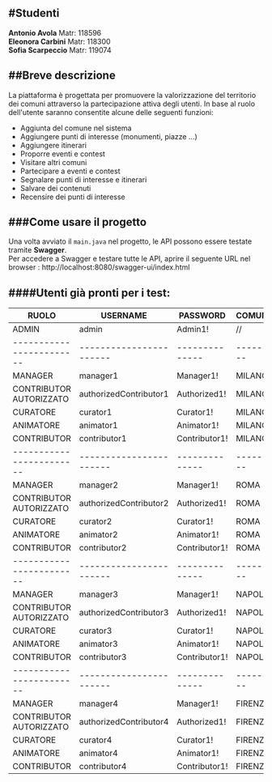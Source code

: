 #Studenti
---------------------------------------------------------
**Antonio Avola**     Matr: 118596 <br>
**Eleonora Carbini**  Matr: 118300 <br>
**Sofia Scarpeccio**  Matr: 119074 <br>

##Breve descrizione
---------------------------------------------------------
La piattaforma è progettata per promuovere la valorizzazione del territorio dei comuni attraverso la partecipazione attiva degli utenti.
In base al ruolo dell'utente saranno consentite alcune delle seguenti funzioni: 
- Aggiunta del comune nel sistema
- Aggiungere punti di interesse (monumenti, piazze ...)
- Aggiungere itinerari 
- Proporre eventi e contest
- Visitare altri comuni
- Partecipare a eventi e contest
- Segnalare punti di interesse e itinerari 
- Salvare dei contenuti
- Recensire dei punti di interesse

###Come usare il progetto
---------------------------------------------------------
Una volta avviato il `main.java` nel progetto,  le API possono essere testate tramite **Swagger**. <br>
Per accedere a Swagger e testare tutte le API, aprire il seguente URL nel browser :  http://localhost:8080/swagger-ui/index.html 

####Utenti già pronti per i test:
--------------------------------------------------------------------------
| RUOLO                  | USERNAME              | PASSWORD     | COMUNE  |
|------------------------|-----------------------|--------------|---------|
| ADMIN                  | admin                 | Admin1!      |    //   |
|------------------------|-----------------------|--------------|---------|
| MANAGER                | manager1              | Manager1!    | MILANO  |
| CONTRIBUTOR AUTORIZZATO| authorizedContributor1| Authorized1! | MILANO  |
| CURATORE               | curator1              | Curator1!    | MILANO  |
| ANIMATORE              | animator1             | Animator1!   | MILANO  |
| CONTRIBUTOR            | contributor1          | Contributor1!| MILANO  |
|------------------------|-----------------------|--------------|---------|
| MANAGER                | manager2              | Manager1!    | ROMA    |
| CONTRIBUTOR AUTORIZZATO| authorizedContributor2| Authorized1! | ROMA    |
| CURATORE               | curator2              | Curator1!    | ROMA    |
| ANIMATORE              | animator2             | Animator1!   | ROMA    |
| CONTRIBUTOR            | contributor2          | Contributor1!| ROMA    |
|------------------------|-----------------------|--------------|---------|
| MANAGER                | manager3              | Manager1!    | NAPOLI  |
| CONTRIBUTOR AUTORIZZATO| authorizedContributor3| Authorized1! | NAPOLI  |
| CURATORE               | curator3              | Curator1!    | NAPOLI  |
| ANIMATORE              | animator3             | Animator1!   | NAPOLI  |
| CONTRIBUTOR            | contributor3          | Contributor1!| NAPOLI  |
|------------------------|-----------------------|--------------|---------|
| MANAGER                | manager4              | Manager1!    | FIRENZE |
| CONTRIBUTOR AUTORIZZATO| authorizedContributor4| Authorized1! | FIRENZE |
| CURATORE               | curator4              | Curator1!    | FIRENZE |
| ANIMATORE              | animator4             | Animator1!   | FIRENZE |
| CONTRIBUTOR            | contributor4          | Contributor1!| FIRENZE |
